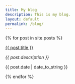 ```yaml
---
title: My blog
description: This is my blog.
layout: default
permalink: /blog/
---
```


{% for post in site.posts %}
  <div class="blog-item">
    <a class="post-link" href="{{ post.url }}">{{ post.title }}</a>
    <p class="meta"><i>{{ post.description }}</i></p>
    <p class="meta">{{ post.date | date_to_string }}</p>
  </div>
{% endfor %}
